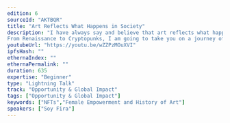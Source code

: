 ```yaml
---
edition: 6
sourceId: "AKTBQR"
title: "Art Reflects What Happens in Society"
description: "I have always say and believe that art reflects what happens in society. 
From Renaissance to Cryptopunks, I am going to take you on a journey of the history of art, and why after the covid19 NFTs became popular, even though they were actually created in 2012 with the colored coins. Based on my own experience as the 1st female cryptoartist in Colombia, we will learn with what I like to call my\"street\" experience and discover the power of a female in a men dominated space."
youtubeUrl: "https://youtu.be/wZZPzMOuXVI"
ipfsHash: ""
ethernaIndex: ""
ethernaPermalink: ""
duration: 635
expertise: "Beginner"
type: "Lightning Talk"
track: "Opportunity & Global Impact"
tags: ["Opportunity & Global Impact"]
keywords: ["NFTs","Female Empowerment and History of Art"]
speakers: ["Soy Fira"]
---
```

